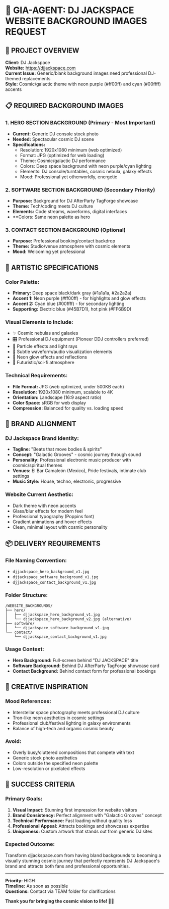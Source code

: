 # 🎨 GIA-AGENT: DJ JACKSPACE WEBSITE BACKGROUND IMAGES REQUEST

## 🎯 PROJECT OVERVIEW
**Client:** DJ Jackspace  
**Website:** https://djjackspace.com  
**Current Issue:** Generic/blank background images need professional DJ-themed replacements  
**Style:** Cosmic/galactic theme with neon purple (#ff00ff) and cyan (#00ffff) accents  

## 📋 REQUIRED BACKGROUND IMAGES

### 1. **HERO SECTION BACKGROUND** (Primary - Most Important)
- **Current:** Generic DJ console stock photo
- **Needed:** Spectacular cosmic DJ scene  
- **Specifications:**
  - Resolution: 1920x1080 minimum (web optimized)
  - Format: JPG (optimized for web loading)
  - Theme: Cosmic/galactic DJ performance
  - Colors: Deep space background with neon purple/cyan lighting
  - Elements: DJ console/turntables, cosmic nebula, galaxy effects
  - Mood: Professional yet otherworldly, energetic

### 2. **SOFTWARE SECTION BACKGROUND** (Secondary Priority)
- **Purpose:** Background for DJ AfterParty TagForge showcase
- **Theme:** Tech/coding meets DJ culture
- **Elements:** Code streams, waveforms, digital interfaces
- **Colors: Same neon palette as hero

### 3. **CONTACT SECTION BACKGROUND** (Optional)
- **Purpose:** Professional booking/contact backdrop
- **Theme:** Studio/venue atmosphere with cosmic elements
- **Mood:** Welcoming yet professional

## 🎨 ARTISTIC SPECIFICATIONS

### **Color Palette:**
- **Primary:** Deep space black/dark gray (#1a1a1a, #2a2a2a)
- **Accent 1:** Neon purple (#ff00ff) - for highlights and glow effects
- **Accent 2:** Cyan blue (#00ffff) - for secondary lighting
- **Supporting:** Electric blue (#45B7D1), hot pink (#FF6B9D)

### **Visual Elements to Include:**
- ✨ Cosmic nebulas and galaxies
- 🎛️ Professional DJ equipment (Pioneer DDJ controllers preferred)
- 🌟 Particle effects and light rays
- 🎵 Subtle waveform/audio visualization elements
- 💫 Neon glow effects and reflections
- 🚀 Futuristic/sci-fi atmosphere

### **Technical Requirements:**
- **File Format:** JPG (web optimized, under 500KB each)
- **Resolution:** 1920x1080 minimum, scalable to 4K
- **Orientation:** Landscape (16:9 aspect ratio)
- **Color Space:** sRGB for web display
- **Compression:** Balanced for quality vs. loading speed

## 🎯 BRAND ALIGNMENT

### **DJ Jackspace Brand Identity:**
- **Tagline:** "Beats that move bodies & spirits"
- **Concept:** "Galactic Grooves" - cosmic journey through sound
- **Personality:** Professional electronic music producer with cosmic/spiritual themes
- **Venues:** El Bar Camaleón (Mexico), Pride festivals, intimate club settings
- **Music Style:** House, techno, electronic, progressive

### **Website Current Aesthetic:**
- Dark theme with neon accents
- Glass/blur effects for modern feel
- Professional typography (Poppins font)
- Gradient animations and hover effects
- Clean, minimal layout with cosmic personality

## 📦 DELIVERY REQUIREMENTS

### **File Naming Convention:**
- `djjackspace_hero_background_v1.jpg`
- `djjackspace_software_background_v1.jpg`  
- `djjackspace_contact_background_v1.jpg`

### **Folder Structure:**
```
/WEBSITE_BACKGROUNDS/
├── hero/
│   ├── djjackspace_hero_background_v1.jpg
│   └── djjackspace_hero_background_v2.jpg (alternative)
├── software/
│   └── djjackspace_software_background_v1.jpg
└── contact/
    └── djjackspace_contact_background_v1.jpg
```

### **Usage Context:**
- **Hero Background:** Full-screen behind "DJ JACKSPACE" title
- **Software Background:** Behind DJ AfterParty TagForge showcase card
- **Contact Background:** Behind contact form for professional bookings

## 🎨 CREATIVE INSPIRATION

### **Mood References:**
- Interstellar space photography meets professional DJ culture
- Tron-like neon aesthetics in cosmic settings
- Professional club/festival lighting in galaxy environments
- Balance of high-tech and organic cosmic beauty

### **Avoid:**
- Overly busy/cluttered compositions that compete with text
- Generic stock photo aesthetics
- Colors outside the specified neon palette
- Low-resolution or pixelated effects

## 🚀 SUCCESS CRITERIA

### **Primary Goals:**
1. **Visual Impact:** Stunning first impression for website visitors
2. **Brand Consistency:** Perfect alignment with "Galactic Grooves" concept
3. **Technical Performance:** Fast loading without quality loss
4. **Professional Appeal:** Attracts bookings and showcases expertise
5. **Uniqueness:** Custom artwork that stands out from generic DJ sites

### **Expected Outcome:**
Transform djjackspace.com from having bland backgrounds to becoming a visually stunning cosmic journey that perfectly represents DJ Jackspace's brand and attracts both fans and professional opportunities.

---

**Priority:** HIGH  
**Timeline:** As soon as possible  
**Questions:** Contact via TEAM folder for clarifications

**Thank you for bringing the cosmic vision to life! 🌌🎵**